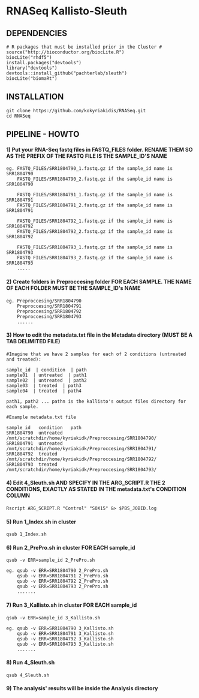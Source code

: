 # RNASeq Kallisto-Sleuth 

## DEPENDENCIES
```
# R packages that must be installed prior in the Cluster #
source("http://bioconductor.org/biocLite.R")
biocLite("rhdf5")
install.packages("devtools")
library("devtools")
devtools::install_github("pachterlab/sleuth")
biocLite("biomaRt")
```
## INSTALLATION 
```
git clone https://github.com/kokyriakidis/RNASeq.git
cd RNASeq
```
## PIPELINE - HOWTO
#### 1) Put your RNA-Seq fastq files in FASTQ_FILES folder. RENAME THEM SO AS THE PREFIX OF THE FASTQ FILE IS THE SAMPLE_ID'S NAME

```
eg. FASTQ_FILES/SRR1804790_1.fastq.gz if the sample_id name is SRR1804790
    FASTQ_FILES/SRR1804790_2.fastq.gz if the sample_id name is SRR1804790

    FASTQ_FILES/SRR1804791_1.fastq.gz if the sample_id name is SRR1804791
    FASTQ_FILES/SRR1804791_2.fastq.gz if the sample_id name is SRR1804791

    FASTQ_FILES/SRR1804792_1.fastq.gz if the sample_id name is SRR1804792
    FASTQ_FILES/SRR1804792_2.fastq.gz if the sample_id name is SRR1804792

    FASTQ_FILES/SRR1804793_1.fastq.gz if the sample_id name is SRR1804793
    FASTQ_FILES/SRR1804793_2.fastq.gz if the sample_id name is SRR1804793
    .....
```

#### 2) Create folders in Preproccesing folder FOR EACH SAMPLE. THE NAME OF EACH FOLDER MUST BE THE SAMPLE_ID's NAME

```
eg. Preproccesing/SRR1804790
    Preproccesing/SRR1804791
    Preproccesing/SRR1804792
    Preproccesing/SRR1804793
    ......
```    

#### 3) How to edit the metadata.txt file in the Metadata directory (MUST BE A TAB DELIMITED FILE)

```
#Imagine that we have 2 samples for each of 2 conditions (untreated and treated):

sample_id  | condition  | path
sample01  | untreated  | path1
sample02  | untreated  | path2
sample03  | treated  | path3
sample04  | treated  | path4

path1, path2 ... pathn is the kallisto's output files directory for each sample.

#Example metadata.txt file

sample_id	condition	path
SRR1804790	untreated   /mnt/scratchdir/home/kyriakidk/Preproccesing/SRR1804790/
SRR1804791	untreated   /mnt/scratchdir/home/kyriakidk/Preproccesing/SRR1804791/
SRR1804792	treated /mnt/scratchdir/home/kyriakidk/Preproccesing/SRR1804792/
SRR1804793	treated /mnt/scratchdir/home/kyriakidk/Preproccesing/SRR1804793/
```

#### 4) Edit 4_Sleuth.sh AND SPECIFY IN THE ARG_SCRIPT.R THE 2 CONDITIONS, EXACTLY AS STATED IN THE metadata.txt's CONDITION COLUMN
```
Rscript ARG_SCRIPT.R "Control" "SOX15" &> $PBS_JOBID.log 

```

#### 5) Run 1_Index.sh in cluster
```
qsub 1_Index.sh
```

#### 6) Run 2_PrePro.sh in cluster FOR EACH sample_id
```
qsub -v ERR=sample_id 2_PrePro.sh

eg. qsub -v ERR=SRR1804790 2_PrePro.sh
    qsub -v ERR=SRR1804791 2_PrePro.sh
    qsub -v ERR=SRR1804792 2_PrePro.sh
    qsub -v ERR=SRR1804793 2_PrePro.sh
    .......

```

#### 7) Run 3_Kallisto.sh in cluster FOR EACH sample_id
```
qsub -v ERR=sample_id 3_Kallisto.sh

eg. qsub -v ERR=SRR1804790 3_Kallisto.sh
    qsub -v ERR=SRR1804791 3_Kallisto.sh
    qsub -v ERR=SRR1804792 3_Kallisto.sh
    qsub -v ERR=SRR1804793 3_Kallisto.sh
    .......

```

#### 8) Run 4_Sleuth.sh
```
qsub 4_Sleuth.sh

```
#### 9) The analysis' results will be inside the Analysis directory 
